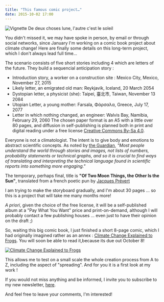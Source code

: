 ```yaml
---
title: "This famous comic project…"
date: 2015-10-02 17:00
---
```


![Vignette De deux choses lune, l'autre c'est le soleil](/img/blog/vignette-de2choseslune.jpg)

You didn't missed it, we may have spoke in person, by email or through social networks, since January I'm working on a comic book project about climate change!
Here are finally some details on this long-term project, which I don't always lead full time...

The scenario consists of five short stories including 4 which are letters of the future. They build a sequencial anticipation story :
- Introduction story, a worker on a construction site : Mexico City, Mexico, November 27, 2015
- Likely letter, an emigrated old man: Reykjavik, Iceland, 20 March 2054
- Dystopian letter, a physicist (she): Taipei, 臺北市, Taiwan, November 13 2084
- Utopian Letter, a young mother: Farsala, Φάρσαλα, Greece, July 17, 2077
- Letter in which nothing changed, an engineer: Walvis Bay, Namibia, February 29, 2060
The chosen paper format is an A5 with a little over 80 pages, and diffusion in self-publishing is planned both in print and digital reading under a free license [Creative Commons By-Sa 4.0](https://creativecommons.org/licenses/by-sa/4.0/).

Everyone is not a climatologist. The intent is to give body and emotions to abstract scientific concepts. As noted by [the  Guardian](http://www.theguardian.com/sustainable-business/2015/jul/06/12-tools-for-communicating-climate-change-more-effectively), *"Most people understand the world through stories and images, not lists of numbers, probability statements or technical graphs, and so it is crucial to find ways of translating and interpreting the technical language found in scientific reports into something more engaging."*


The temporary, perhaps final, title is **"Of Two Moon Things, the Other Is the Sun"**, translated from a french poetic pun by [Jacques Prévert](https://en.wikipedia.org/wiki/Jacques_Pr%C3%A9vert)

I am trying to make the storyboard gradually, and I'm about 30 pages ... so this is a project that will take me many months more!

*A priori*, given the choice of the free license, it will be a self-published album at a "Pay What You Want" price and print-on-demand, although I will probably contact a few publishing houses ... even just to have their opinion on the draft ;)

So, waiting this big comic book, I just finished a short 8-page comic, which I had originally imagined rather as an annex : [Climate Change Explained to Frogs](https://gumroad.com/l/ClimateFrog). You will soon be able to read it,because its due out October 8!

[![Climate Change Explained to Frogs](/img/blog/climate-change-explained-to-frogs.jpg)](https://gumroad.com/l/ClimateFrog)

This allows me to test on a small scale the whole creation process from A to Z, including the aspect of "spreading". And for you it is a first look at my work !

If you would not miss anything and be informed, I invite you to subscribe to my new newsletter, [here](https://gumroad.com/nylnook/follow).

And feel free to leave your comments, I'm interested!
